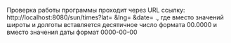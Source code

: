 Проверка работы программы проходит через URL ссылку: http://localhost:8080/sun/times?lat=  &lng=  &date=   ., где вместо значений 
широты и долготы вставляется десятичное число формата 00.0000 и вместо значения даты формат 0000-00-00
